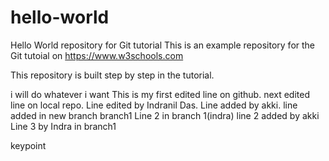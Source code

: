 # hello-world
Hello World repository for Git tutorial
This is an example repository for the Git tutoial on https://www.w3schools.com

This repository is built step by step in the tutorial.


i will do whatever i want
This is my first edited line on github.
next edited line on local repo.
Line edited by Indranil Das.
Line added by akki.
line added in new branch branch1
Line 2 in branch 1(indra)
line 2 added by akki
Line 3 by Indra in branch1




keypoint